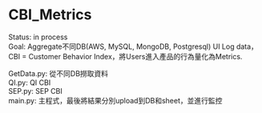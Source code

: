 # CBI_Metrics  
Status: in process  
Goal: Aggregate不同DB(AWS, MySQL, MongoDB, Postgresql) UI Log data， CBI = Customer Behavior Index，將Users進入產品的行為量化為Metrics.  
  
GetData.py: 從不同DB撈取資料  
QI.py: QI CBI  
SEP.py: SEP CBI  
main.py: 主程式，最後將結果分別upload到DB和sheet，並進行監控  
